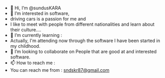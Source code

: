 - 👋 Hi, I’m @sundusKARA
- 👀 I’m interested in software, 
-    driving cars is a passion for me and 
-    I like to meet with people from different nationalities and learn about their culture....
- 🌱 I’m currently learning : 
-    Actually, I'm attending now through the software I have been started in my childhood.
- 💞️ I’m looking to collaborate on 
     People that are good at and interested software.
- 📫 How to reach me : 
- You can reach me from : sndskr87@gmail.com

<!---
sundusKARA/sundusKARA is a ✨ special ✨ repository because its `README.md` (this file) appears on your GitHub profile.
You can click the Preview link to take a look at your changes.
--->
